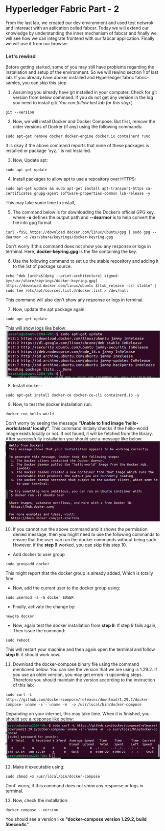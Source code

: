 
# Hyperledger Fabric Part - 2

From the last lab, we created our dev environment and used test netwrok and intereact with an aplication called fabcar. Today we will extend our knowledge by understanding the inner mechanism of fabcar and finally we will see how we can integrate frontend with our fabcar application. Finally we will use it from our browser.


### Let's rewind


Before getting started, some of you may still have problems regarding the installation and setup of the environment. So we will rewind section 1 of last lab. If you already have docker installed and Hyperledger fabric fabric-samles, you can skip this step.

1.  Assuming you already have git installed in your computer. Check for git version from below command. If you do not get any version in the log you need to install git( *You can follow last lab for this step* )
```
git --version 
```
2. Now, we will install Docker and Docker Compose. But first, remove the older versions of Docker (if any) using the following commands:
```
sudo apt-get remove docker docker-engine docker.io containerd runc
```
It is okay if the above command reports that none of these packages is installed or package 'xyz..' is not installed.

3. Now, Update apt:
```
sudo apt-get update
```
4. Install packages to allow apt to use a repository over HTTPS:
```
sudo apt-get update && sudo apt-get install apt-transport-https ca-certificates gnupg-agent software-properties-common lsb-release -y
```
This may take some time to install,

5. The command below is for downloading the Docker’s official GPG key.  where **-o** defines the output path and **--dearmor** is to help convert the file into gpg format.
```
curl -fsSL https://download.docker.com/linux/ubuntu/gpg | sudo gpg --dearmor -o /usr/share/keyrings/docker-keyring.gpg
```
Don't worry if this command does not show you any response or logs in terminal. Here, **docker-keyring.gpg** is the file containing the key.

6. Use the following command to set up the stable repository and adding it to the list of package source: 
```
echo "deb [arch=$(dpkg --print-architecture) signed-by=/usr/share/keyrings/docker-keyring.gpg] https://download.docker.com/linux/ubuntu $(lsb_release -cs) stable" | sudo tee /etc/apt/sources.list.d/docker.list > /dev/null
```
This command will also don't show any response or logs in terminal.

7. Now, update the apt package again:
```
sudo apt-get update
```
This will show logs like below:
![App Screenshot](./_readme-image/1_update_apt.png)

8. Install docker :
```
sudo apt-get install docker-ce docker-ce-cli containerd.io -y
```

9. Now, to test the docker installation run: 
```
docker run hello-world
```
Don’t worry by seeing the message **“Unable to find image 'hello-world:latest' locally”**. This command initially checks if the hello-world image exists locally or not. If not found, it will be fetched from the library. 
After successfully installation you should see a message like below:
![App Screenshot](./_readme-image/2_hello_docker.png)

10. If you cannot run the above command and it shows the permission denied message, then you might need to use the following commands to ensure that the user can run the docker commands without being sudo. However, if the **step 9** worked, you can skip this step 10.
- Add docker to user group
```
sudo groupadd docker
```  
This might report that the docker group is already added, Which is totally fine

- Now, add the current user to the docker group using:
```
sudo usermod -a -G docker $USER
```
- Finally, activate the change by:
```
newgrp docker
```

- Now, again test the docker installation from **step 9**. If step 9 fails again, Then issue the command:
```
sudo reboot
```
This will restart your machine and then again open the terminal and follow **step 9**. it should work now.

11. Download the docker-compose binary file using the command mentioned below. You can  see the version that we are using is 1.29.2. If you use an older version, you may get errors in upcoming steps. Therefore you should maintain the version according to the instruction of this lab:
```
sudo curl -L https://github.com/docker/compose/releases/download/1.29.2/docker-compose-`uname -s`-`uname -m` -o /usr/local/bin/docker-compose
```
Depanding on your internet, this may take time. When it is finished, you should see a response like below:
![App Screenshot](./_readme-image/3_download_composer.png)

12. Make it executable using: 
```
sudo chmod +x /usr/local/bin/docker-compose
```
Dont' worry, if this command does not show any response or logs in terminal.

13. Now, check the installation: 
```
docker-compose --version
```
You should see a version like **"docker-compose version 1.29.2, build 5becea4c"**